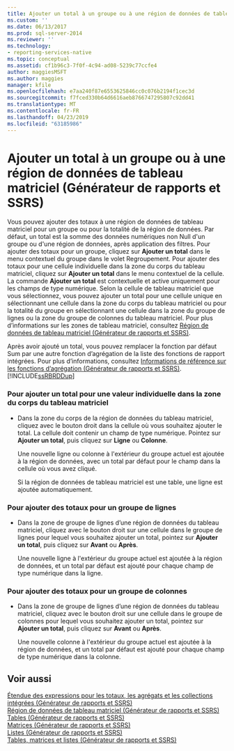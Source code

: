 ```yaml
---
title: Ajouter un total à un groupe ou à une région de données de tableau matriciel (Générateur de rapports et SSRS) | Microsoft Docs
ms.custom: ''
ms.date: 06/13/2017
ms.prod: sql-server-2014
ms.reviewer: ''
ms.technology:
- reporting-services-native
ms.topic: conceptual
ms.assetid: cf1b96c3-7f0f-4c94-ad08-5239c77ccfe4
author: maggiesMSFT
ms.author: maggies
manager: kfile
ms.openlocfilehash: e7aa240f87e6553625846cc0c076b2194f1cec3d
ms.sourcegitcommit: f7fced330b64d6616aeb8766747295807c92dd41
ms.translationtype: MT
ms.contentlocale: fr-FR
ms.lasthandoff: 04/23/2019
ms.locfileid: "63185986"
---
```

# <a name="add-a-total-to-a-group-or-tablix-data-region-report-builder-and-ssrs"></a>Ajouter un total à un groupe ou à une région de données de tableau matriciel (Générateur de rapports et SSRS)
  Vous pouvez ajouter des totaux à une région de données de tableau matriciel pour un groupe ou pour la totalité de la région de données. Par défaut, un total est la somme des données numériques non Null d'un groupe ou d'une région de données, après application des filtres. Pour ajouter des totaux pour un groupe, cliquez sur **Ajouter un total** dans le menu contextuel du groupe dans le volet Regroupement. Pour ajouter des totaux pour une cellule individuelle dans la zone du corps du tableau matriciel, cliquez sur **Ajouter un total** dans le menu contextuel de la cellule. La commande **Ajouter un total** est contextuelle et active uniquement pour les champs de type numérique. Selon la cellule de tableau matriciel que vous sélectionnez, vous pouvez ajouter un total pour une cellule unique en sélectionnant une cellule dans la zone du corps du tableau matriciel ou pour la totalité du groupe en sélectionnant une cellule dans la zone du groupe de lignes ou la zone du groupe de colonnes du tableau matriciel. Pour plus d’informations sur les zones de tableau matriciel, consultez [Région de données de tableau matriciel &#40;Générateur de rapports et SSRS&#41;](../tablix-data-region-report-builder-and-ssrs.md).  
  
 Après avoir ajouté un total, vous pouvez remplacer la fonction par défaut Sum par une autre fonction d’agrégation de la liste des fonctions de rapport intégrées. Pour plus d’informations, consultez [Informations de référence sur les fonctions d’agrégation &#40;Générateur de rapports et SSRS&#41;](report-builder-functions-aggregate-functions-reference.md).[!INCLUDE[ssRBRDDup](../../includes/ssrbrddup-md.md)]  
  
### <a name="to-add-a-total-for-an-individual-value-in-the-tablix-body-area"></a>Pour ajouter un total pour une valeur individuelle dans la zone du corps du tableau matriciel  
  
-   Dans la zone du corps de la région de données du tableau matriciel, cliquez avec le bouton droit dans la cellule où vous souhaitez ajouter le total. La cellule doit contenir un champ de type numérique. Pointez sur **Ajouter un total**, puis cliquez sur **Ligne** ou **Colonne**.  
  
     Une nouvelle ligne ou colonne à l'extérieur du groupe actuel est ajoutée à la région de données, avec un total par défaut pour le champ dans la cellule où vous avez cliqué.  
  
     Si la région de données de tableau matriciel est une table, une ligne est ajoutée automatiquement.  
  
### <a name="to-add-totals-for-a-row-group"></a>Pour ajouter des totaux pour un groupe de lignes  
  
-   Dans la zone de groupe de lignes d’une région de données du tableau matriciel, cliquez avec le bouton droit sur une cellule dans le groupe de lignes pour lequel vous souhaitez ajouter un total, pointez sur **Ajouter un total**, puis cliquez sur **Avant** ou **Après**.  
  
     Une nouvelle ligne à l'extérieur du groupe actuel est ajoutée à la région de données, et un total par défaut est ajouté pour chaque champ de type numérique dans la ligne.  
  
### <a name="to-add-totals-for-a-column-group"></a>Pour ajouter des totaux pour un groupe de colonnes  
  
-   Dans la zone de groupe de lignes d’une région de données du tableau matriciel, cliquez avec le bouton droit sur une cellule dans le groupe de colonnes pour lequel vous souhaitez ajouter un total, pointez sur **Ajouter un total**, puis cliquez sur **Avant** ou **Après**.  
  
     Une nouvelle colonne à l'extérieur du groupe actuel est ajoutée à la région de données, et un total par défaut est ajouté pour chaque champ de type numérique dans la colonne.  
  
## <a name="see-also"></a>Voir aussi  
 [Étendue des expressions pour les totaux, les agrégats et les collections intégrées &#40;Générateur de rapports et SSRS&#41;](expression-scope-for-totals-aggregates-and-built-in-collections.md)   
 [Région de données de tableau matriciel &#40;Générateur de rapports et SSRS&#41;](../tablix-data-region-report-builder-and-ssrs.md)   
 [Tables &#40;Générateur de rapports et SSRS&#41;](tables-report-builder-and-ssrs.md)   
 [Matrices &#40;Générateur de rapports et SSRS&#41;](create-a-matrix-report-builder-and-ssrs.md)   
 [Listes &#40;Générateur de rapports et SSRS&#41;](create-invoices-and-forms-with-lists-report-builder-and-ssrs.md)   
 [Tables, matrices et listes &#40;Générateur de rapports et SSRS&#41;](tables-matrices-and-lists-report-builder-and-ssrs.md)  
  
  
